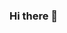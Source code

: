 ### Hi there 👋

<!-- 
**taizaoliveira/taizaoliveira** is a ✨ _special_ ✨ repository because its `README.md` (this file) appears on your GitHub profile.

Here are some ideas to get you started:

- 🔭 Atualmente estou trabalhando em
- 🌱 Atualmente estou aprendendo
- 👯 Procuro colaborar
- 🤔 Procuro ajuda com
- 💬 Pergunte-me sobre 
- 📫 Como chegar até mim: 
- 😄 Pronomes: ...
- ⚡ Fato engraçado: ...
-->
